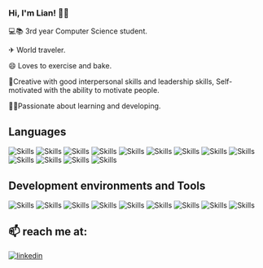 ### Hi, I'm Lian! 👋🏻

💻📚 3rd year Computer Science student.

✈ World traveler.

😄 Loves to exercise and bake.

🦾Creative with good interpersonal skills and leadership skills, Self-motivated with the ability to motivate people.

👨‍💻Passionate about learning and developing.

## Languages

![Skills](https://miro.medium.com/max/300/1*A_Hg7NPIoARg0RmdsVapqg.png)
![Skills](https://upload.wikimedia.org/wikipedia/commons/thumb/1/18/ISO_C%2B%2B_Logo.svg/800px-ISO_C%2B%2B_Logo.svg.png)
![Skills](https://upload.wikimedia.org/wikipedia/commons/thumb/1/18/C_Programming_Language.svg/800px-C_Programming_Language.svg.png)
![Skills](https://upload.wikimedia.org/wikipedia/commons/thumb/6/61/HTML5_logo_and_wordmark.svg/1200px-HTML5_logo_and_wordmark.svg.png)
![Skills](https://kelmass.com/wp-content/uploads/2021/07/js.png)
![Skills](https://upload.wikimedia.org/wikipedia/commons/thumb/d/d5/CSS3_logo_and_wordmark.svg/250px-CSS3_logo_and_wordmark.svg.png)
![Skills](https://upload.wikimedia.org/wikipedia/en/thumb/3/30/Java_programming_language_logo.svg/1200px-Java_programming_language_logo.svg.png)
![Skills](https://res.cloudinary.com/practicaldev/image/fetch/s--KeoWS_Ah--/c_imagga_scale,f_auto,fl_progressive,h_900,q_auto,w_1600/https://cdn-images-1.medium.com/max/640/1%2ASL4sWHdjGR3vo0x5ta3xfw.jpeg)
![Skills](https://process.fs.teachablecdn.com/ADNupMnWyR7kCWRvm76Laz/resize=width:705/https://www.filepicker.io/api/file/zIGrLo71TVNe9U9ymo3C)
![Skills](https://upload.wikimedia.org/wikipedia/commons/thumb/9/93/MongoDB_Logo.svg/2560px-MongoDB_Logo.svg.png)
![Skills](https://user-images.githubusercontent.com/29712634/81721690-e2fb5d80-9445-11ea-8602-4b2294c964f3.png)
![Skills](https://upload.wikimedia.org/wikipedia/commons/thumb/d/d9/Node.js_logo.svg/1200px-Node.js_logo.svg.png)
![Skills](https://miro.medium.com/max/1400/1*i2fRBk3GsYLeUk_Rh7AzHw.png)


## Development environments and Tools
 
![Skills](https://unity.com/logo-unity-web.png)
![Skills](https://avatars.githubusercontent.com/u/1089146?s=280&v=4)
![Skills](https://www.wizcase.com/wp-content/uploads/2021/05/visual-studio-logo.jpeg)
![Skills](https://res.cloudinary.com/canonical/image/fetch/f_auto,q_auto,fl_sanitize,c_fill,w_720/https://ubuntu.com/wp-content/uploads/c9f4/visualstudio_code-card.png)
![Skills](https://miro.medium.com/max/730/1*20hS5w0ENZraHIzP0y4lpA.png)
![Skills](https://www.xda-developers.com/files/2018/03/android-studio-logo.png)
![Skills](https://ih1.redbubble.net/image.2577683394.0899/st,small,507x507-pad,600x600,f8f8f8.u1.jpg)
![Skills](https://www.peres-center.org/media/2571/monday.png)
![Skills](https://aidanfinn.com/wp-content/uploads/2022/01/GitHub-logo.png)



## 📫 reach me at:
[![linkedin](https://img.shields.io/badge/linkedin-0A66C2?style=for-the-badge&logo=linkedin&logoColor=white)](http://www.linkedin.com/in/lian-nidam)


